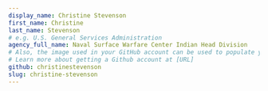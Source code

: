 ```yaml
---
display_name: Christine Stevenson
first_name: Christine
last_name: Stevenson
# e.g. U.S. General Services Administration
agency_full_name: Naval Surface Warfare Center Indian Head Division
# Also, the image used in your GitHub account can be used to populate your digital.gov profile photo.
# Learn more about getting a Github account at [URL]
github: christinestevenson
slug: christine-stevenson
---
```

